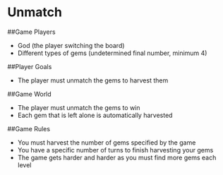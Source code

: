 # Unmatch

##Game Players
- God (the player switching the board)
- Different types of gems (undetermined final number, minimum 4)

##Player Goals
- The player must unmatch the gems to harvest them

##Game World
- The player must unmatch the gems to win
- Each gem that is left alone is automatically harvested

##Game Rules
- You must harvest the number of gems specified by the game
- You have a specific number of turns to finish harvesting your gems
- The game gets harder and harder as you must find more gems each level
